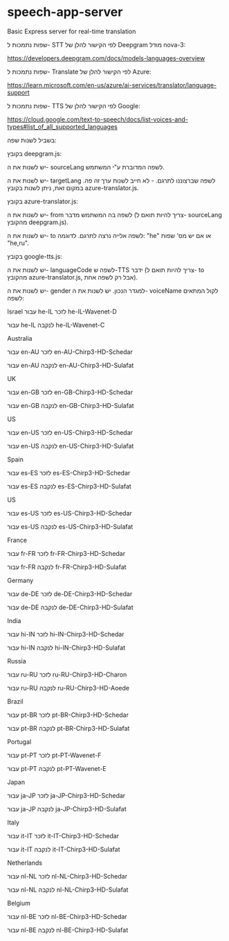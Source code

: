 # speech-app-server
Basic Express server for real-time translation

שפות נתמכות ל- STT לפי הקישור להלן של Deepgram מודל nova-3:

https://developers.deepgram.com/docs/models-languages-overview

שפות נתמכות ל- Translate לפי הקישור להלן של Azure:

https://learn.microsoft.com/en-us/azure/ai-services/translator/language-support

שפות נתמכות ל- TTS לפי הקישור להלן של Google:

https://cloud.google.com/text-to-speech/docs/list-voices-and-types#list_of_all_supported_languages

בשביל לשנות שפה:

בקובץ deepgram.js:

יש לשנות את ה- sourceLang לשפה המדוברת ע"י המשתמש.

יש לשנות את ה- targetLang לשפה שברצוננו לתרגם. - לא חייב לשנות ערך זה פה. במקום זאת, ניתן לשנות בקובץ azure-translator.js.


בקובץ azure-translator.js:

יש לשנות את ה- from לשפה בה המשתמש מדבר (צריך להיות תואם ל- sourceLang מהקובץ deepgram.js).

יש לשנות את ה- to לשפה אלייה נרצה לתרגם. לדוגמה: "he" או אם יש מס' שפות "he,ru".


בקובץ google-tts.js:

יש לשנות את ה- languageCode לשפה ש-TTS ידבר (צריך להיות תואם ל- to מהקובץ azure-translator.js, אבל רק לשפה אחת).


יש לשנות את ה- gender למגדר הנכון.
יש לשנות את ה- voiceName לקול המתאים לשפה:

Israel
עבור he-IL לזכר	he-IL-Wavenet-D 

עבור he-IL לנקבה he-IL-Wavenet-C

Australia

עבור en-AU לזכר en-AU-Chirp3-HD-Schedar

עבור en-AU לנקבה en-AU-Chirp3-HD-Sulafat

UK

עבור en-GB לזכר en-GB-Chirp3-HD-Schedar

עבור en-GB לנקבה en-GB-Chirp3-HD-Sulafat

US

עבור en-US לזכר en-US-Chirp3-HD-Schedar

עבור en-US לנקבה en-US-Chirp3-HD-Sulafat

Spain

עבור es-ES לזכר es-ES-Chirp3-HD-Schedar

עבור es-ES לנקבה es-ES-Chirp3-HD-Sulafat

US

עבור es-US לזכר es-US-Chirp3-HD-Schedar

עבור es-US לנקבה es-US-Chirp3-HD-Sulafat

France

עבור fr-FR לזכר fr-FR-Chirp3-HD-Schedar

עבור fr-FR לנקבה fr-FR-Chirp3-HD-Sulafat

Germany

עבור de-DE לזכר de-DE-Chirp3-HD-Schedar

עבור de-DE לנקבה de-DE-Chirp3-HD-Sulafat

India

עבור hi-IN לזכר hi-IN-Chirp3-HD-Schedar

עבור hi-IN לנקבה hi-IN-Chirp3-HD-Sulafat

Russia

עבור ru-RU לזכר	ru-RU-Chirp3-HD-Charon

עבור ru-RU לנקבה ru-RU-Chirp3-HD-Aoede

Brazil

עבור pt-BR לזכר pt-BR-Chirp3-HD-Schedar

עבור pt-BR לנקבה pt-BR-Chirp3-HD-Sulafat

Portugal

עבור pt-PT לזכר pt-PT-Wavenet-F

עבור pt-PT לנקבה pt-PT-Wavenet-E

Japan

עבור ja-JP לזכר ja-JP-Chirp3-HD-Schedar

עבור ja-JP לנקבה ja-JP-Chirp3-HD-Sulafat

Italy

עבור it-IT לזכר it-IT-Chirp3-HD-Schedar

עבור it-IT לנקבה it-IT-Chirp3-HD-Sulafat

Netherlands

עבור nl-NL לזכר nl-NL-Chirp3-HD-Schedar

עבור nl-NL לנקבה 	nl-NL-Chirp3-HD-Sulafat

Belgium

עבור nl-BE לזכר nl-BE-Chirp3-HD-Schedar

עבור nl-BE לנקבה nl-BE-Chirp3-HD-Sulafat


